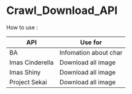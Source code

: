 # Crawl_Download_API




How to use : 

| API | Use for|
| ------------- | ------------- |
| BA  | Infomation about char  |
| Imas Cinderella  | Download all image |
| Imas Shiny  | Download all image |
| Project Sekai  | Download all image |
